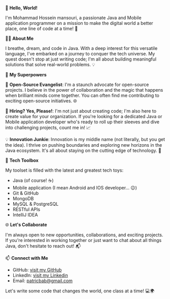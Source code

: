👋 **Hello, World!**

I'm Mohammad Hossein mansouri, a passionate Java and Mobile application programmer on a mission to make the digital world a better place, one line of code at a time! 🚀

🧑‍💻 **About Me**

I breathe, dream, and code in Java. With a deep interest for this versatile language, I've embarked on a journey to conquer the tech universe. My quest doesn't stop at just writing code; I'm all about building meaningful solutions that solve real-world problems. 💡

🌟 **My Superpowers**

🚀 **Open-Source Evangelist**: I'm a staunch advocate for open-source projects. I believe in the power of collaboration and the magic that happens when brilliant minds come together. You can often find me contributing to exciting open-source initiatives. 🌐

💼 **Hiring? Yes, Please!**: I'm not just about creating code; I'm also here to create value for your organization. If you're looking for a dedicated Java or Mobile application developer who's ready to roll up their sleeves and dive into challenging projects, count me in! 📈

💡 **Innovation Junkie**: Innovation is my middle name (not literally, but you get the idea). I thrive on pushing boundaries and exploring new horizons in the Java ecosystem. It's all about staying on the cutting edge of technology. 🚁

🔧 **Tech Toolbox**

My toolset is filled with the latest and greatest tech toys:

   - Java (of course! ☕)
   - Mobile application (I mean Android and IOS developer... 😉)
   - Git & GitHub
   - MongoDB
   - MySQL & PostgreSQL
   - RESTful APIs
   - IntelliJ IDEA

🌐 **Let's Collaborate**

I'm always open to new opportunities, collaborations, and exciting projects. If you're interested in working together or just want to chat about all things Java, don't hesitate to reach out! 📬

📫 **Connect with Me**

   - GitHub: [visit my GitHub](https://github.com/MHmansouri)
   - LinkedIn: [visit my Linkedin](https://www.linkedin.com/in/mhmansouri)
   - Email: patricbab@gmail.com

Let's write some code that changes the world, one class at a time! 💻🌍
